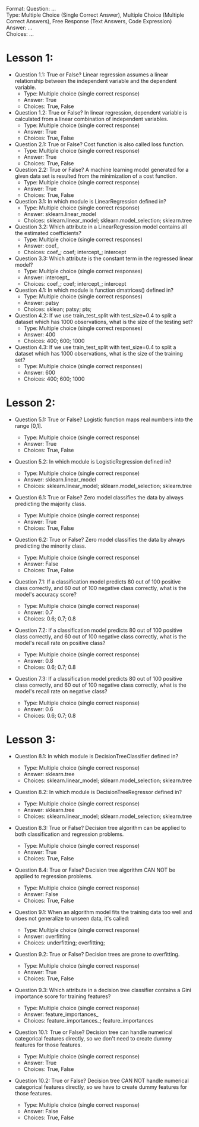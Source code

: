 Format:
Question: ...  
Type: Multiple Choice (Single Correct Answer),  Multiple Choice (Multiple Correct Answers), Free Response (Text Answers, Code Expression)
Answer: ...  
Choices: ...  

# Lesson 1:
- Question 1.1: True or False? Linear regression assumes a linear relationship between the independent variable and the dependent variable.
  - Type: Multiple choice (single correct response)
  - Answer: True
  - Choices: True, False
- Question 1.2: True or False? In linear regression, dependent variable is calculated from a linear combination of independent variables.
  - Type: Multiple choice (single correct response)
  - Answer: True
  - Choices: True, False
- Question 2.1: True or False? Cost function is also called loss function.
  - Type: Multiple choice (single correct response)
  - Answer: True
  - Choices: True, False
- Question 2.2: True or False? A machine learning model generated for a given data set is resulted from the minimization of a cost function.
  - Type: Multiple choice (single correct response)
  - Answer: True
  - Choices: True, False
- Question 3.1: In which module is LinearRegression defined in?
  - Type: Multiple choice (single correct response)
  - Answer: sklearn.linear_model
  - Choices: sklearn.linear_model; sklearn.model_selection; sklearn.tree
- Question 3.2: Which attribute in a LinearRegression model contains all the estimated coefficients?
  - Type: Multiple choice (single correct responses)
  - Answer: coef_
  - Choices: coef_; coef; intercept_; intercept
- Question 3.3: Which attribute is the constant term in the regressed linear model?
  - Type: Multiple choice (single correct responses)
  - Answer: intercept_
  - Choices: coef_; coef; intercept_; intercept
- Question 4.1: In which module is function dmatrices() defined in?
  - Type: Multiple choice (single correct responses)
  - Answer: patsy
  - Choices: sklean; patsy; pts;
- Question 4.2: If we use train_test_split with test_size=0.4 to split a dataset which has 1000 observations, what is the size of the testing set?
  - Type: Multiple choice (single correct responses)
  - Answer: 400
  - Choices: 400; 600; 1000
- Question 4.3: If we use train_test_split with test_size=0.4 to split a dataset which has 1000 observations, what is the size of the training set?
  - Type: Multiple choice (single correct responses)
  - Answer: 600
  - Choices: 400; 600; 1000

# Lesson 2:
- Question 5.1: True or False? Logistic function maps real numbers into the range [0,1].
  - Type: Multiple choice (single correct response)
  - Answer: True
  - Choices: True, False
- Question 5.2: In which module is LogisticRegression defined in?
  - Type: Multiple choice (single correct response)
  - Answer: sklearn.linear_model
  - Choices: sklearn.linear_model; sklearn.model_selection; sklearn.tree

- Question 6.1: True or False? Zero model classifies the data by always predicting the majority class.
  - Type: Multiple choice (single correct response)
  - Answer: True
  - Choices: True, False
- Question 6.2: True or False? Zero model classifies the data by always predicting the minority class.
  - Type: Multiple choice (single correct response)
  - Answer: False
  - Choices: True, False
- Question 7.1: If a classification model predicts 80 out of 100 positive class correctly, and 60 out of 100 negative class correctly, what is the model's accuracy score?
  - Type: Multiple choice (single correct response)
  - Answer: 0.7
  - Choices: 0.6; 0.7; 0.8
- Question 7.2: If a classification model predicts 80 out of 100 positive class correctly, and 60 out of 100 negative class correctly, what is the model's recall rate on positive class?
  - Type: Multiple choice (single correct response)
  - Answer: 0.8
  - Choices: 0.6; 0.7; 0.8
- Question 7.3: If a classification model predicts 80 out of 100 positive class correctly, and 60 out of 100 negative class correctly, what is the model's recall rate on negative class?
  - Type: Multiple choice (single correct response)
  - Answer: 0.6
  - Choices: 0.6; 0.7; 0.8

# Lesson 3:
- Question 8.1: In which module is DecisionTreeClassifier defined in?
  - Type: Multiple choice (single correct response)
  - Answer: sklearn.tree
  - Choices: sklearn.linear_model; sklearn.model_selection; sklearn.tree
- Question 8.2: In which module is DecisionTreeRegressor defined in?
  - Type: Multiple choice (single correct response)
  - Answer: sklearn.tree
  - Choices: sklearn.linear_model; sklearn.model_selection; sklearn.tree
- Question 8.3: True or False? Decision tree algorithm can be applied to both classification and regression problems.
  - Type: Multiple choice (single correct response)
  - Answer: True
  - Choices: True, False
- Question 8.4: True or False? Decision tree algorithm CAN NOT be applied to regression problems.
  - Type: Multiple choice (single correct response)
  - Answer: False
  - Choices: True, False

- Question 9.1: When an algorithm model fits the training data too well and does not generalize to unseen data, it's called:
  - Type: Multiple choice (single correct response)
  - Answer: overfitting
  - Choices: underfitting; overfitting;

- Question 9.2: True or False? Decision trees are prone to overfitting.
  - Type: Multiple choice (single correct response)
  - Answer: True
  - Choices: True, False
- Question 9.3: Which attribute in a decision tree classifier contains a Gini importance score for training features?
  - Type: Multiple choice (single correct response)
  - Answer: feature_importances_
  - Choices: feature_importances_; feature_importances

- Question 10.1: True or False? Decision tree can handle numerical categorical features directly, so we don't need to create dummy features for those features.
  - Type: Multiple choice (single correct response)
  - Answer: True
  - Choices: True, False
- Question 10.2: True or False? Decision tree CAN NOT handle numerical categorical features directly, so we have to create dummy features for those features.
  - Type: Multiple choice (single correct response)
  - Answer: False
  - Choices: True, False
